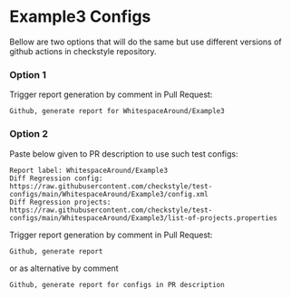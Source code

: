 # Example3 Configs

Bellow are two options that will do the same but use different versions
of github actions in checkstyle repository.


### Option 1
Trigger report generation by comment in Pull Request:
```
Github, generate report for WhitespaceAround/Example3
```

### Option 2

Paste below given to PR description to use such test configs:
```
Report label: WhitespaceAround/Example3
Diff Regression config: https://raw.githubusercontent.com/checkstyle/test-configs/main/WhitespaceAround/Example3/config.xml
Diff Regression projects: https://raw.githubusercontent.com/checkstyle/test-configs/main/WhitespaceAround/Example3/list-of-projects.properties
```

Trigger report generation by comment in Pull Request:
```
Github, generate report
```
or as alternative by comment
```
Github, generate report for configs in PR description
```
